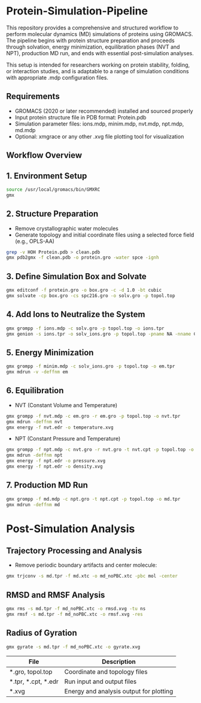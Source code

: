 # Protein-Simulation-Pipeline
This repository provides a comprehensive and structured workflow to perform molecular dynamics (MD) simulations of proteins using GROMACS. The pipeline begins with protein structure preparation and proceeds through solvation, energy minimization, equilibration phases (NVT and NPT), production MD run, and ends with essential post-simulation analyses.

This setup is intended for researchers working on protein stability, folding, or interaction studies, and is adaptable to a range of simulation conditions with appropriate .mdp configuration files.

## Requirements
- GROMACS (2020 or later recommended) installed and sourced properly
- Input protein structure file in PDB format: Protein.pdb
- Simulation parameter files: ions.mdp, minim.mdp, nvt.mdp, npt.mdp, md.mdp
- Optional: xmgrace or any other .xvg file plotting tool for visualization


## Workflow Overview
## 1. Environment Setup
```sh
source /usr/local/gromacs/bin/GMXRC
gmx
```

## 2. Structure Preparation
- Remove crystallographic water molecules
- Generate topology and initial coordinate files using a selected force field (e.g., OPLS-AA)
```sh
grep -v HOH Protein.pdb > clean.pdb
gmx pdb2gmx -f clean.pdb -o protein.gro -water spce -ignh
```

## 3. Define Simulation Box and Solvate
```sh
gmx editconf -f protein.gro -o box.gro -c -d 1.0 -bt cubic
gmx solvate -cp box.gro -cs spc216.gro -o solv.gro -p topol.top
```

## 4. Add Ions to Neutralize the System
```sh
gmx grompp -f ions.mdp -c solv.gro -p topol.top -o ions.tpr
gmx genion -s ions.tpr -o solv_ions.gro -p topol.top -pname NA -nname CL -neutral
```

## 5. Energy Minimization
```sh
gmx grompp -f minim.mdp -c solv_ions.gro -p topol.top -o em.tpr
gmx mdrun -v -deffnm em
```

## 6. Equilibration
- NVT (Constant Volume and Temperature)
```sh
gmx grompp -f nvt.mdp -c em.gro -r em.gro -p topol.top -o nvt.tpr
gmx mdrun -deffnm nvt
gmx energy -f nvt.edr -o temperature.xvg
```

- NPT (Constant Pressure and Temperature)
```sh
gmx grompp -f npt.mdp -c nvt.gro -r nvt.gro -t nvt.cpt -p topol.top -o npt.tpr
gmx mdrun -deffnm npt
gmx energy -f npt.edr -o pressure.xvg
gmx energy -f npt.edr -o density.xvg
```

## 7. Production MD Run
```sh
gmx grompp -f md.mdp -c npt.gro -t npt.cpt -p topol.top -o md.tpr
gmx mdrun -deffnm md
```

# Post-Simulation Analysis
## Trajectory Processing and Analysis
- Remove periodic boundary artifacts and center molecule:
```sh
gmx trjconv -s md.tpr -f md.xtc -o md_noPBC.xtc -pbc mol -center
```

## RMSD and RMSF Analysis
```sh
gmx rms -s md.tpr -f md_noPBC.xtc -o rmsd.xvg -tu ns
gmx rmsf -s md.tpr -f md_noPBC.xtc -o rmsf.xvg -res
```

## Radius of Gyration
```sh
gmx gyrate -s md.tpr -f md_noPBC.xtc -o gyrate.xvg
```


| File  | Description
|----------|----------|
| *.gro, topol.top  | Coordinate and topology files   |
| *.tpr, *.cpt, *.edr  | Run input and output files   |
| *.xvg  | Energy and analysis output for plotting   |


